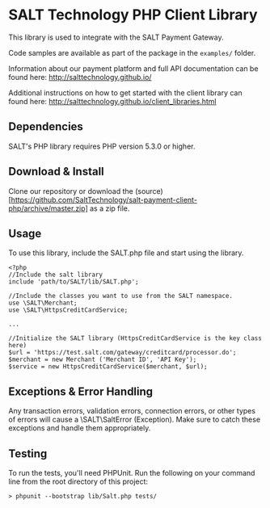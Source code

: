 # SALT Technology PHP Client Library

This library is used to integrate with the SALT Payment Gateway.

Code samples are available as part of the package in the `examples/` folder.

Information about our payment platform and full API documentation can be found here: http://salttechnology.github.io/

Additional instructions on how to get started with the client library can found here: http://salttechnology.github.io/client_libraries.html


## Dependencies

SALT's PHP library requires PHP version 5.3.0 or higher.


## Download & Install
Clone our repository or download the (source)[https://github.com/SaltTechnology/salt-payment-client-php/archive/master.zip] as a zip file.

## Usage

To use this library, include the SALT.php file and start using the library.



```
<?php
//Include the salt library
include 'path/to/SALT/lib/SALT.php';

//Include the classes you want to use from the SALT namespace.
use \SALT\Merchant;
use \SALT\HttpsCreditCardService;

...

//Initialize the SALT library (HttpsCreditCardService is the key class here)
$url = 'https://test.salt.com/gateway/creditcard/processor.do';
$merchant = new Merchant ('Merchant ID', 'API Key');
$service = new HttpsCreditCardService($merchant, $url);
```

## Exceptions & Error Handling

Any transaction errors, validation errors, connection errors, or other types of errors will cause a \SALT\SaltError (Exception). Make sure to catch these exceptions and handle them appropriately.


## Testing

To run the tests, you'll need PHPUnit. Run the following on your command line from the root directory of this project:
```
> phpunit --bootstrap lib/Salt.php tests/
```
